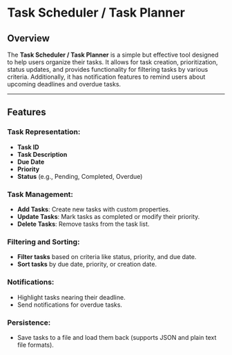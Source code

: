 # **Task Scheduler / Task Planner**

## **Overview**

The **Task Scheduler / Task Planner** is a simple but effective tool designed to help users organize their tasks. It allows for task creation, prioritization, status updates, and provides functionality for filtering tasks by various criteria. Additionally, it has notification features to remind users about upcoming deadlines and overdue tasks.

---

## **Features**

### **Task Representation:**
- **Task ID**
- **Task Description**
- **Due Date**
- **Priority**
- **Status** (e.g., Pending, Completed, Overdue)

### **Task Management:**
- **Add Tasks**: Create new tasks with custom properties.
- **Update Tasks**: Mark tasks as completed or modify their priority.
- **Delete Tasks**: Remove tasks from the task list.

### **Filtering and Sorting:**
- **Filter tasks** based on criteria like status, priority, and due date.
- **Sort tasks** by due date, priority, or creation date.

### **Notifications:**
- Highlight tasks nearing their deadline.
- Send notifications for overdue tasks.

### **Persistence:**
- Save tasks to a file and load them back (supports JSON and plain text file formats).
